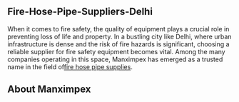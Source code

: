 <h2> Fire-Hose-Pipe-Suppliers-Delhi</h2>
When it comes to fire safety, the quality of equipment plays a crucial role in preventing loss of life and property. In a bustling city like Delhi, where urban infrastructure is dense and the risk of fire hazards is significant, choosing a reliable supplier for fire safety equipment becomes vital. Among the many companies operating in this space, Manximpex has emerged as a trusted name in the field of<a href="https://manximpex.com/hose-pipe/" title="fire hose pipe suppliers in delhi" alt"fire hose pipe suppliers in delhi" >fire hose pipe supplies</a>.<br>
<h2>About Manximpex </h2>
